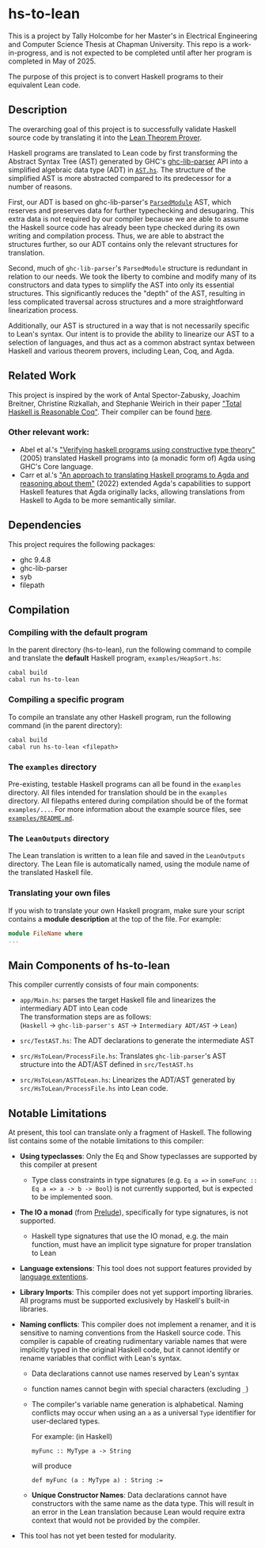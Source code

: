 # hs-to-lean

This is a project by Tally Holcombe for her Master's in Electrical Engineering and Computer Science Thesis at Chapman University. This repo is a work-in-progress, and is not expected to be completed until after her program is completed in May of 2025.

The purpose of this project is to convert Haskell programs to their equivalent Lean code.


## Description

The overarching goal of this project is to successfully validate Haskell source code by translating it into the [Lean Theorem Prover](https://lean-lang.org/).

Haskell programs are translated to Lean code by first transforming the Abstract Syntax Tree (AST) generated by GHC's [ghc-lib-parser](https://hackage.haskell.org/package/ghc-lib-parser) API into a simplified algebraic data type (ADT) in [`AST.hs`](https://github.com/holcombet/hs-to-lean/blob/main/src/AST.hs). The structure of the simplified AST is more abstracted compared to its predecessor for a number of reasons. 

First, our ADT is based on ghc-lib-parser's [`ParsedModule`](https://hackage.haskell.org/package/ghc-lib-9.10.1.20250103/docs/GHC.html#t:ParsedModule) AST, which reserves and preserves data for further typechecking and desugaring. This extra data is not required by our compiler because we are able to assume the Haskell source code has already been type checked during its own writing and compilation process. Thus, we are able to abstract the structures further, so our ADT contains only the relevant structures for translation. 

Second, much of `ghc-lib-parser`'s `ParsedModule` structure is redundant in relation to our needs. We took the liberty to combine and modify many of its constructors and data types to simplify the AST into only its essential structures. This significantly reduces the "depth" of the AST, resulting in less complicated traversal across structures and a more straightforward linearization process.

Additionally, our AST is structured in a way that is not necessarily specific to Lean's syntax. Our intent is to provide the ability to linearize our AST to a selection of languages, and thus act as a common abstract syntax between Haskell and various theorem provers, including Lean, Coq, and Agda. 


## Related Work

This project is inspired by the work of Antal Spector-Zabusky, Joachim Breitner, Christine Rizkallah, and Stephanie Weirich in their paper ["Total Haskell is Reasonable Coq"](https://arxiv.org/abs/1711.09286). Their compiler can be found [here](https://github.com/plclub/hs-to-coq).

### Other relevant work:
* Abel et al.'s  ["Verifying haskell programs using constructive type theory"](https://dl.acm.org/doi/10.1145/1088348.1088355) (2005) translated Haskell programs into (a monadic form of) Agda using GHC's Core language. 
* Carr et al.'s ["An approach to translating Haskell programs to
Agda and reasoning about them"](https://arxiv.org/abs/2205.08718) (2022) extended Agda's capabilities to support Haskell features that Agda originally lacks, allowing translations from Haskell to Agda to be more semantically similar.


## Dependencies

This project requires the following packages: 
* ghc 9.4.8
* ghc-lib-parser
* syb
* filepath

## Compilation


### Compiling with the default program
In the parent directory (hs-to-lean), run the following command to compile and translate the **default** Haskell program, `examples/HeapSort.hs`:
```
cabal build
cabal run hs-to-lean
```

### Compiling a specific program
To compile an translate any other Haskell program, run the following command (in the parent directory):

```
cabal build
cabal run hs-to-lean <filepath> 
```

### The `examples` directory
Pre-existing, testable Haskell programs can all be found in the `examples` directory.  All files intended for translation should be in the `examples` directory. All filepaths entered during compilation should be of the format `examples/...`. For more information about the example source files, see [`examples/README.md`](https://github.com/holcombet/hs-to-lean/blob/main/examples/README.md).

### The `LeanOutputs` directory
The Lean translation is written to a lean file and saved in the `LeanOutputs` directory. The Lean file is automatically named, using the module name of the translated Haskell file. 


### Translating your own files

If you wish to translate your own Haskell program, make sure your script contains a **module description** at the top of the file. For example:

```haskell
module FileName where
...
```
## Main Components of hs-to-lean

This compiler currently consists of four main components:

* `app/Main.hs`: parses the target Haskell file and linearizes the intermediary ADT into Lean code  \
    The transformation steps are as follows:\
    (`Haskell` $\to$ `ghc-lib-parser's AST` $\to$ `Intermediary ADT/AST` $\to$ `Lean`)

* `src/TestAST.hs`: The ADT declarations to generate the intermediate AST

* `src/HsToLean/ProcessFile.hs`: Translates `ghc-lib-parser`'s AST structure into the ADT/AST defined in `src/TestAST.hs`

* `src/HsToLean/ASTToLean.hs`: Linearizes the ADT/AST generated by `src/HsToLean/ProcessFile.hs` into Lean code. 


## Notable Limitations

At present, this tool can translate only a fragment of Haskell. The following list contains some of the notable limitations to this compiler:
* **Using typeclasses**: Only the Eq and Show typeclasses are supported by this compiler at present
    * Type class constraints in type signatures (e.g. `Eq a =>` in `someFunc :: Eq a => a -> b -> Bool`) is not currently supported, but is expected to be implemented soon.
* **The IO a monad** (from [Prelude](https://hackage.haskell.org/package/base-4.21.0.0/docs/Prelude.html#t:IO)), specifically for type signatures, is not supported. 
    * Haskell type signatures that use the IO monad, e.g. the main function, must have an implicit type signature for proper translation to Lean
* **Language extensions**: This tool does not support features provided by [language extentions](https://hackage.haskell.org/package/template-haskell-2.23.0.0/docs/Language-Haskell-TH.html#g:5).
* **Library Imports**: This compiler does not yet support importing libraries. All programs must be supported exclusively by Haskell's built-in libraries.
* **Naming conflicts**: This compiler does not implement a renamer, and it is sensitive to naming conventions from the Haskell source code. This compiler is capable of creating rudimentary variable names that were implicitly typed in the original Haskell code, but it cannot identify or rename variables that conflict with Lean's syntax.
    * Data declarations cannot use names reserved by Lean's syntax
    * function names cannot begin with special characters (excluding `_`)
    * The compiler's variable name generation is alphabetical. Naming conflicts may occur when using an `a` as a universal `Type` identifier for user-declared types.

        For example: (in Haskell)
        ```
        myFunc :: MyType a -> String
        ``` 

        will produce
        ```
        def myFunc (a : MyType a) : String :=
        ```
    * **Unique Constructor Names**: Data declarations cannot have constructors with the same name as the data type. This will result in an error in the Lean translation because Lean would require extra context that would not be provided by the compiler.

* This tool has not yet been tested for modularity.

